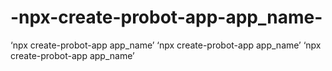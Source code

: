 # -npx-create-probot-app-app_name-
‘npx create-probot-app app_name’ 
‘npx create-probot-app app_name’ ‘npx create-probot-app app_name’ 
